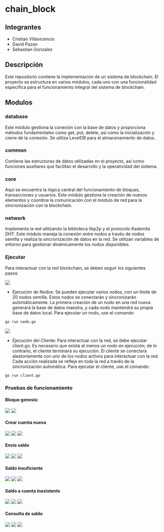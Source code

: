 # chain_block

## Integrantes

- Cristian Villavicencio
- David Pazan
- Sebastian Gonzalez

## Descripción

Este repositorio contiene la implementación de un sistema de blockchain. El proyecto se estructura en varios módulos, cada uno con una funcionalidad específica para el funcionamiento integral del sistema de blockchain.

## Modulos

### database

Este módulo gestiona la conexión con la base de datos y proporciona métodos fundamentales como get, put, delete, así como la inicialización y cierre de la conexión. Se utiliza LevelDB para el almacenamiento de datos.

### common

Contiene las estructuras de datos utilizadas en el proyecto, así como funciones auxiliares que facilitan el desarrollo y la operatividad del sistema.

### core

Aquí se encuentra la lógica central del funcionamiento de bloques, transacciones y usuarios. Este módulo gestiona la creación de nuevos elementos y coordina la comunicación con el módulo de red para la sincronización con la blockchain.

### network

Implementa la red utilizando la biblioteca libp2p y el protocolo Kademlia DHT. Este módulo maneja la conexión entre nodos a través de nodos semilla y realiza la sincronización de datos en la red. Se utilizan variables de entorno para gestionar dinámicamente los nodos disponibles.

### Ejecutar

Para interactuar con la red blockchain, se deben seguir los siguientes pasos:

![](img/NODOS.png)

- Ejecución de Nodos: Se pueden ejecutar varios nodos, con un límite de 20 nodos semilla. Estos nodos se conectarán y sincronizarán automáticamente. La primera creación de un nodo en una red nueva generará la base de datos maestra, y cada nodo mantendrá su propia base de datos local. Para ejecutar un nodo, use el comando:


```bash
go run node.go
```

![](img/CLIENTE.png)

- Ejecución del Cliente: Para interactuar con la red, se debe ejecutar client.go. Es necesario que exista al menos un nodo en ejecución; de lo contrario, el cliente terminará su ejecución. El cliente se conectará aleatoriamente con uno de los nodos activos para interactuar con la red. Cada acción realizada se refleja en toda la red a través de la sincronización automática. Para ejecutar el cliente, use el comando:

```bash
go run client.go
```

### Pruebas de funcionamiento

#### Bloque genesis:

![](img/GENESIS1.png)
![](img/GENESIS2.png)

#### Crear cuenta nueva

![](img/CUENTANEW1.png)
![](img/CUENTANEW2.png)
![](img/CUENTANEW3.png)

#### Envio saldo

![](img/SALDO1.png)
![](img/SALDO2.png)
![](img/SALDO3.png)

#### Saldo insuficiente

![](img/FONDOS1.png)
![](img/FONDOS2.png)
![](img/FONDOS3.png)

#### Saldo a cuenta inexistente

![](img/FAKE1.png)
![](img/FAKE2.png)
![](img/FAKE3.png)

#### Consulta de saldo

![](img/GETSALDO1.png)
![](img/GETSALDO2.png)
![](img/GETSALDO3.png)